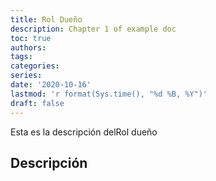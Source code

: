 ```yaml
---
title: Rol Dueño
description: Chapter 1 of example doc
toc: true
authors:
tags:
categories:
series:
date: '2020-10-16'
lastmod: 'r format(Sys.time(), "%d %B, %Y")'
draft: false
---
```


Esta es la descripción delRol dueño
<!--more-->

## Descripción
